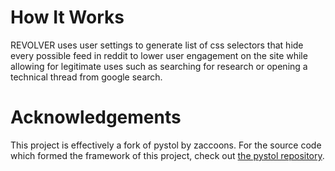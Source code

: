 # How It Works
REVOLVER uses user settings to generate list of css selectors that hide every possible feed in reddit to lower user engagement on the site while allowing for legitimate uses such as searching for research or opening a technical thread from google search.

# Acknowledgements
This project is effectively a fork of pystol by zaccoons. For the source code which formed the framework of this project, check out [the pystol repository](https://codeberg.org/zacoons/pystol).
